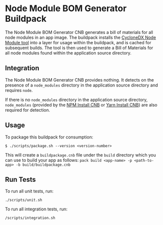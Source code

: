 # Node Module BOM Generator Buildpack

The Node Module BOM Generator CNB generates a bill of materials for all node
modules in an app image. The buildpack installs the [CycloneDX Node Module
tool](https://github.com/CycloneDX/cyclonedx-node-module) into a  layer for
usage within the buildpack, and is cached for subsequent builds. The tool is then
used to generate a Bill of Materials for all node modules found within the
application source directory.

## Integration

The Node Module BOM Generator CNB provides nothing. It detects on the presence
of a `node_modules` directory in the application source directory and requires
`node`.

If there is no `node_modules` directory in the application source directory,
`node_modules` (provided by the [NPM Install
CNB](https://github.com/initializ-buildpacks/npm-install) or [Yarn Install
CNB](https://github.com/initializ-buildpacks/yarn-install)) are also required for
detection.

## Usage

To package this buildpack for consumption:

```
$ ./scripts/package.sh --version <version-number>
```

This will create a `buildpackage.cnb` file under the `build` directory which you
can use to build your app as follows:
`pack build <app-name> -p <path-to-app> -b build/buildpackage.cnb`

## Run Tests

To run all unit tests, run:
```
./scripts/unit.sh
```

To run all integration tests, run:
```
/scripts/integration.sh
```
